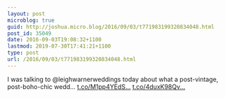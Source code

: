 ```yaml
---
layout: post
microblog: true
guid: http://joshua.micro.blog/2016/09/03/t771983199320834048.html
post_id: 35049
date: 2016-09-03T19:08:32+1100
lastmod: 2019-07-30T17:41:21+1100
type: post
url: /2016/09/03/t771983199320834048.html
---
```

I was talking to @leighwarnerweddings today about what a post-vintage, post-boho-chic wedd… [t.co/M1pp4YEdS...](https://t.co/M1pp4YEdSP) [t.co/4duxK98Qv...](https://t.co/4duxK98Qvk)
